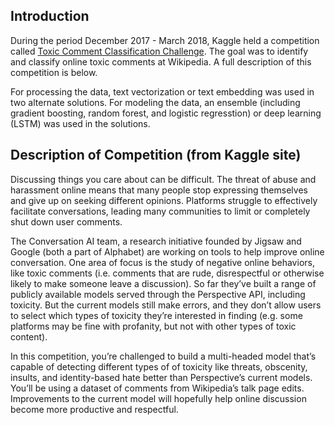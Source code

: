 ## Introduction

During the period December 2017 - March 2018, Kaggle held a competition called [Toxic Comment Classification Challenge](https://www.kaggle.com/c/jigsaw-toxic-comment-classification-challenge/overview). The goal was to identify and classify online toxic comments at Wikipedia. A full description of this competition is below.

For processing the data, text vectorization or text embedding was used in two alternate solutions. For modeling the data, an ensemble (including gradient boosting, random forest, and logistic regresstion) or deep learning (LSTM) was used in the solutions.

## Description of Competition (from Kaggle site)

Discussing things you care about can be difficult. The threat of abuse and harassment online means that many people stop expressing themselves and give up on seeking different opinions. Platforms struggle to effectively facilitate conversations, leading many communities to limit or completely shut down user comments.

The Conversation AI team, a research initiative founded by Jigsaw and Google (both a part of Alphabet) are working on tools to help improve online conversation. One area of focus is the study of negative online behaviors, like toxic comments (i.e. comments that are rude, disrespectful or otherwise likely to make someone leave a discussion). So far they’ve built a range of publicly available models served through the Perspective API, including toxicity. But the current models still make errors, and they don’t allow users to select which types of toxicity they’re interested in finding (e.g. some platforms may be fine with profanity, but not with other types of toxic content).

In this competition, you’re challenged to build a multi-headed model that’s capable of detecting different types of of toxicity like threats, obscenity, insults, and identity-based hate better than Perspective’s current models. You’ll be using a dataset of comments from Wikipedia’s talk page edits. Improvements to the current model will hopefully help online discussion become more productive and respectful.
